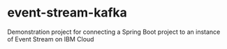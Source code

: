 # event-stream-kafka
Demonstration project for connecting a Spring Boot project to an instance of Event Stream on IBM Cloud
